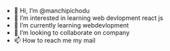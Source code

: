 - 👋 Hi, I’m @manchipichodu
- 👀 I’m interested in learning web devlopment react js
- 🌱 I’m currently learning webdevlopment
- 💞️ I’m looking to collaborate on company
- 📫 How to reach me my mail

<!---
manchipichodu/manchipichodu is a ✨ special ✨ repository because its `README.md` (this file) appears on your GitHub profile.
You can click the Preview link to take a look at your changes.
--->
